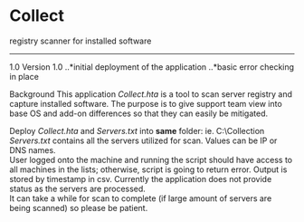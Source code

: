 # Collect
registry scanner for installed software

-----------------------------------------------

1.0 Version 1.0
..*initial deployment of the application
..*basic error checking in place

Background
This application *Collect.hta* is a tool to scan server registry and capture installed software. The purpose is to give support team view 
into base OS and add-on differences so that they can easily be mitigated.

Deploy *Collect.hta* and *Servers.txt* into **same** folder: ie. C:\Collection 
*Servers.txt* contains all the servers utilized for scan.  Values can be IP or DNS names.  
User logged onto the machine and running the script should have access to all machines in the lists; otherwise, script is going to 
return error.  Output is stored by timestamp in csv.  Currently the application does not provide status as the servers are processed.  
It can take a while for scan to complete (if large amount of servers are being scanned) so please be patient.
